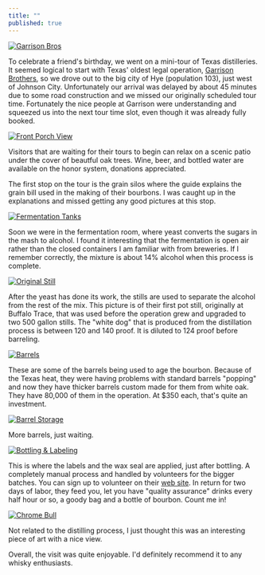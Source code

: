 ```yaml
---
title: ""
published: true
---
```


[![][logo]][1]

To celebrate a friend's birthday, we went on a mini-tour of Texas distilleries.  It seemed logical to start with Texas' oldest legal operation, [Garrison Brothers][0], so we drove out to the big city of Hye (population 103), just west of Johnson City. Unfortunately our arrival was delayed by about 45 minutes due to some road construction and we missed our originally scheduled tour time.  Fortunately the nice people at Garrison were understanding and squeezed us into the next tour time slot, even though it was already fully booked.

[![][porchview]][2]

Visitors that are waiting for their tours to begin can relax on a scenic patio under the cover of beautful oak trees. Wine, beer, and bottled water are available on the honor system, donations appreciated.

The first stop on the tour is the grain silos where the guide explains the grain bill used in the making of their bourbons.  I was caught up in the explanations and missed getting any good pictures at this stop.  

[![][fermentation]][3]

Soon we were in the fermentation room, where yeast converts the sugars in the mash to alcohol. I found it interesting that the fermentation is open air rather than the closed containers I am familiar with from breweries. If I remember correctly, the mixture is about 14% alcohol when this process is complete.

[![][still]][4]

After the yeast has done its work, the stills are used to separate the alcohol from the rest of the mix.  This picture is of their first pot still, originally at Buffalo Trace, that was used before the operation grew and upgraded to two 500 gallon stills. The "white dog" that is produced from the distillation process is between 120 and 140 proof. It is diluted to 124 proof before barreling.

[![][barrels]][6]

These are some of the barrels being used to age the bourbon.  Because of the Texas heat, they were having problems with standard barrels "popping" and now they have thicker barrels custom made for them from white oak.  They have 80,000 of them in the operation.  At $350 each, that's quite an investment.

[![][morebarrels]][7]

More barrels, just waiting.

[![][bottling]][8]

This is where the labels and the wax seal are applied, just after bottling.  A completely manual process and handled by volunteers for the bigger batches.  You can sign up to volunteer on their [web site][0].  In return for two days of labor, they feed you, let you have "quality assurance" drinks every half hour or so, a goody bag and a bottle of bourbon.  Count me in!

[![][bull]][5]

Not related to the distilling process, I just thought this was an interesting piece of art with a nice view.

Overall, the visit was quite enjoyable.  I'd definitely recommend it to any whisky enthusiasts.

[0]: http://www.garrisonbros.com/

[1]: https://www.flickr.com/photos/highlycaffeinated/16825268615
[logo]: https://farm8.staticflickr.com/7655/16825268615_0839bbf986_z.jpg "Garrison Bros"

[2]: https://www.flickr.com/photos/highlycaffeinated/16639156699
[porchview]: https://farm9.staticflickr.com/8710/16639156699_388ba376e6_z.jpg "Front Porch View"

[3]: https://www.flickr.com/photos/highlycaffeinated/16205337653
[fermentation]: https://farm8.staticflickr.com/7585/16205337653_80b4213f75_z.jpg "Fermentation Tanks"

[4]: https://www.flickr.com/photos/highlycaffeinated/16637710468
[still]: https://farm9.staticflickr.com/8716/16637710468_f186a0e5cc_z.jpg "Original Still"

[5]: https://www.flickr.com/photos/highlycaffeinated/16637715918
[bull]: https://farm8.staticflickr.com/7629/16637715918_43f4eaa2b9_z.jpg "Chrome Bull"

[6]: https://www.flickr.com/photos/highlycaffeinated/16639167969
[barrels]: https://farm9.staticflickr.com/8630/16639167969_34ebd03e15_z.jpg "Barrels"

[7]: https://www.flickr.com/photos/highlycaffeinated/16617972167
[morebarrels]: https://farm8.staticflickr.com/7637/16617972167_8fa769ef92_z.jpg "Barrel Storage"

[8]: https://www.flickr.com/photos/highlycaffeinated/16639163799
[bottling]: https://farm8.staticflickr.com/7605/16639163799_30542382b7_z.jpg "Bottling & Labeling"